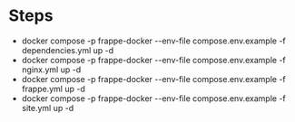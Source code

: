 # Steps
- docker compose -p frappe-docker --env-file compose.env.example -f dependencies.yml up -d
- docker compose -p frappe-docker --env-file compose.env.example -f nginx.yml up -d
- docker compose -p frappe-docker --env-file compose.env.example -f frappe.yml up -d
- docker compose -p frappe-docker --env-file compose.env.example -f site.yml up -d
